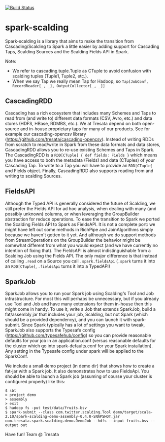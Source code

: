 [![Build Status](https://travis-ci.org/tresata/spark-scalding.svg?branch=master)](https://travis-ci.org/tresata/spark-scalding)

# spark-scalding
Spark-scalding is a library that aims to make the transition from Cascading/Scalding to Spark a little easier by adding support for Cascading Taps, Scalding Sources and the Scalding Fields API in Spark.

Note:
* We refer to cascading.tuple.Tuple as CTuple to avoid confusion with scalding tuples (Tuple1, Tuple2, etc.).
* When we say Tap we really mean Tap for Hadoop, so `Tap[JobConf, RecordReader[_, _], OutputCollector[_, _]]`

## CascadingRDD
Cascading has a rich ecosystem that includes many Schemes and Taps to read from (and write to) different data formats (CSV, Avro, etc.) and data stores (HDFS, HBase, RDMBS, etc.). We at Tresata depend on both open-source and in-house proprietary taps for many of our products. See for example our cascading-opencsv library (https://github.com/tresata/cascading-opencsv). Instead of writing RDDs from scratch to read/write in Spark from these data formats and data stores, CascadingRDD allows you to re-use existing Schemes and Taps in Spark. The CascadingRDD is a `RDD[CTuple] { def fields: Fields }` which means you have access to both the metadata (Fields) and data (CTuples) of your Cascading Tap. To write to a Tap you will have to provide an `RDD[CTuple]` and Fields object. Finally, CascadingRDD also supports reading from and writing to scalding Sources.

## FieldsAPI
Although the Typed API is generally considered the future of Scalding, we still prefer the Fields API for ad hoc analysis, when dealing with many (and possibly unknown) columns, or when leveraging the GroupBuilder abstraction for reduce operations. To ease the transition to Spark we ported the Scalding Fields API to Spark as FieldsAPI. It is not a complete port: we might have left out some methods in RichPipe and JoinAlgorithms simply because we haven't gotten to it yet. And although we do support methods from StreamOperations on the GroupBuilder the behavior might be somewhat different from what you would expect (and we have currently no intention of fixing that).
The FieldsAPI is almost indistinguishable from a Scalding Job using the Fields API. The only major difference is that instead of calling `.read` on a Source you call `.spark.fieldsApi` (`.spark` turns it into an `RDD[CTuple]`, `.fieldsApi` turns it into a TypedAPI)

## SparkJob
SparkJob allows you to run your Spark job using Scalding's Tool and Job infrastructure. For most this will perhaps be unnecessary, but if you already use Tool and Job and have many extensions for them in-house then this might come in handy. To use it, write a Job that extends SparkJob, build a fat/assembly jar that includes your job, Scalding, but not Spark (which should be a provided dependency), and you can launch it with spark-submit. Since Spark typically has a lot of settings you want to tweak, SparkJob also supports the Typesafe config (https://github.com/typesafehub/config) so you can provide reasonable defaults for your job in an application.conf (versus reasonable defaults for the cluster which go into spark-defaults.conf for your Spark installation). Any setting in the Typesafe config under spark will be applied to the SparkConf.

We include a small demo project (in demo dir) that shows how to create a fat-jar with a Spark job. It also demonstrates how to use FieldsApi. You should be able to launch a Spark job (assuming of course your cluster is configured properly) like this:
```
$ sbt
> project demo
> assembly
> exit
$ hadoop fs -put test/data/fruits.bsv
$ spark-submit --class com.twitter.scalding.Tool demo/target/scala-2.10/spark-scalding-demo-assembly-0.4.0-SNAPSHOT.jar com.tresata.spark.scalding.demo.DemoJob --hdfs --input fruits.bsv --output out
```
Have fun!
Team @ Tresata

